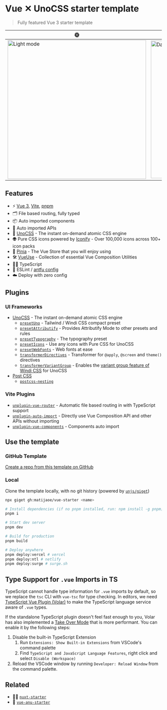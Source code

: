 # Vue ✕ UnoCSS starter template

> Fully featured Vue 3 starter template

|🌞|🌚|
|---|---|
|<img width="445" alt="Light mode" src="https://user-images.githubusercontent.com/46557266/213271710-f59e6cf8-571e-4621-9fb9-2a58bd877bd6.png">|<img width="441" alt="Dark mode" src="https://user-images.githubusercontent.com/46557266/213271718-838259c8-2e71-4f0f-9bd5-fa6a5eef0d1c.png">|


## Features

- ⚡️ [Vue 3](https://github.com/vuejs/core), [Vite](https://github.com/vitejs/vite), [pnpm](https://pnpm.io/)
- 🗂 File based routing, fully typed
- 📦 Auto imported components
- 🫧 Auto imported APIs
- 🎨 [UnoCSS](https://github.com/antfu/unocss) - The instant on-demand atomic CSS engine
- 👽 Pure CSS icons powered by [Iconify](https://docs.iconify.design/icon-components/vue/) - Over 100,000 icons across 100+ icon packs
- 🍍 [Pinia](https://pinia.vuejs.org/) - The Vue Store that you will enjoy using
- 🛠️ [VueUse](https://vueuse.org/) - Collection of essential Vue Composition Utilities
- 💪🏻 TypeScript
- 🧹 ESLint / [antfu config](https://github.com/antfu/eslint-config)
- ☁️ Deploy with zero config

## Plugins

### UI Frameworks

- [UnoCSS](https://github.com/antfu/unocss) - The instant on-demand atomic CSS engine
  - [`presetUno`](https://github.com/unocss/unocss/tree/main/packages/preset-uno) - Tailwind / Windi CSS compact preset
  - [`presetAttributify`](https://github.com/unocss/unocss/tree/main/packages/preset-attributify) - Provides Attributify Mode to other presets and rules
  - [`presetTypography`](https://github.com/unocss/unocss/tree/main/packages/preset-typography) - The typography preset
  - [`presetIcons`](https://github.com/unocss/unocss/tree/main/packages/preset-icons) - Use any icons with Pure CSS for UnoCSS
  - [`presetWebFonts`](https://github.com/unocss/unocss/tree/main/packages/preset-web-fonts) - Web fonts at ease
  - [`transformerDirectives`](https://github.com/unocss/unocss/tree/main/packages/transformer-directives) - Transformer for `@apply`, `@screen` and `theme()` directives
  - [`transformerVariantGroup`](https://github.com/unocss/unocss/tree/main/packages/transformer-variant-group) - Enables the [variant group feature of Windi CSS](https://windicss.org/features/variant-groups.html) for UnoCSS
- [Post CSS](https://postcss.org/)
  - [`postcss-nesting`](https://github.com/csstools/postcss-plugins/tree/main/plugins/postcss-nesting)

### Vite Plugins

- [`unplugin-vue-router`](https://github.com/posva/unplugin-vue-router) - Automatic file based routing in with TypeScript support
- [`unplugin-auto-import`](https://github.com/antfu/unplugin-auto-import) - Directly use Vue Composition API and other APIs without importing
- [`unplugin-vue-components`](https://github.com/antfu/unplugin-vue-components) - Components auto import

## Use the template

### GitHub Template
[Create a repo from this template on GitHub](https://github.com/matijaoe/vue-starter/generate)

### Local
Clone the template locally, with no git history (powered by [`unjs/giget`](https://github.com/unjs/giget))

```bash
npx giget gh:matijaoe/vue-starter <name>
```

```bash
# Install dependencies (if no pnpm installed, run: npm install -g pnpm)
pnpm i

# Start dev server
pnpm dev

# Build for production
pnpm build

# Deploy anywhere
pnpm deploy:vercel # vercel
pnpm deploy:ntl # netlify
pnpm deploy:surge # surge.sh
```

## Type Support for `.vue` Imports in TS

TypeScript cannot handle type information for `.vue` imports by default, so we replace the `tsc` CLI with `vue-tsc` for type checking. In editors, we need [TypeScript Vue Plugin (Volar)](https://marketplace.visualstudio.com/items?itemName=Vue.vscode-typescript-vue-plugin) to make the TypeScript language service aware of `.vue` types.

If the standalone TypeScript plugin doesn't feel fast enough to you, Volar has also implemented a [Take Over Mode](https://github.com/johnsoncodehk/volar/discussions/471#discussioncomment-1361669) that is more performant. You can enable it by the following steps:

1. Disable the built-in TypeScript Extension
    1) Run `Extensions: Show Built-in Extensions` from VSCode's command palette
    2) Find `TypeScript and JavaScript Language Features`, right click and select `Disable (Workspace)`
2. Reload the VSCode window by running `Developer: Reload Window` from the command palette.


## Related

- 🧚🏻 [`nuxt-starter`](https://github.com/matijaoe/nuxt-starter)
- 🔮 [`vue-anu-starter`](https://github.com/matijaoe/vue-anu-starter)
